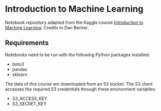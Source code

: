 # Introduction to Machine Learning

Notebook repository adapted from the Kaggle course [Introduction to Machine Learning](https://www.kaggle.com/learn/intro-to-machine-learning). Credits to Dan Becker.

## Requirements

Notebooks need to be run with the following Python packages installed:
* boto3
* pandas
* sklearn

The data of this course are downloaded from an S3 bucket. The S3 client accesses the required S3 credentials through these environment variables:
* S3_ACCESS_KEY
* S3_SECRET_KEY